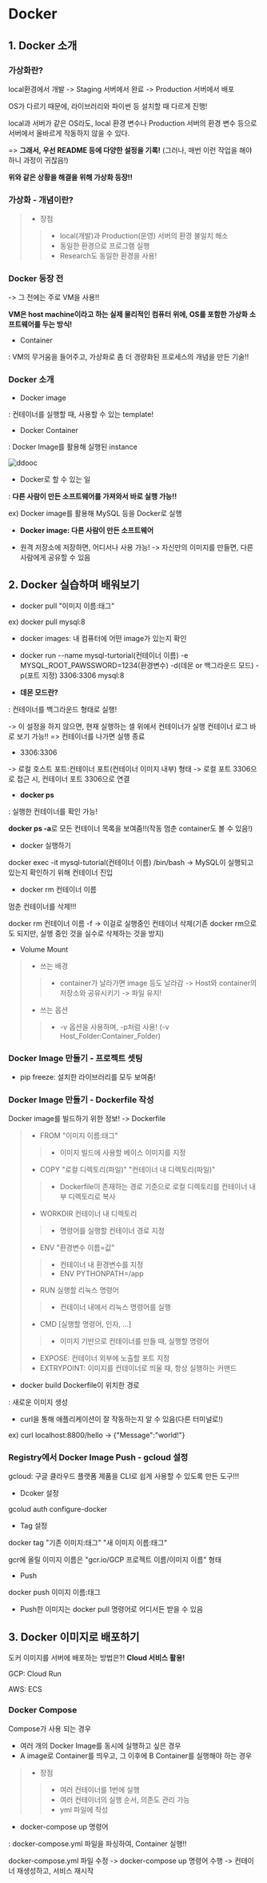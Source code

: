 # Docker

## 1. Docker 소개

### 가상화란?

local환경에서 개발 -> Staging 서버에서 완료 -> Production 서버에서 배포

OS가 다르기 때문에, 라이브러리와 파이썬 등 설치할 때 다르게 진행!

local과 서버가 같은 OS라도, local 환경 변수나 Production 서버의 환경 변수 등으로 서버에서 올바르게 작동하지 않을 수 있다.

=> **그래서, 우선 README 등에 다양한 설정을 기록!** (그러나, 매번 이런 작업을 해야 하니 과정이 귀찮음!)

**위와 같은 상황을 해결을 위해 가상화 등장!!**

### 가상화 - 개념이란?

> * 장점
>> * local(개발)과 Production(운영) 서버의 환경 불일치 해소
>> * 동일한 환경으로 프로그램 실행
>> * Research도 동일한 환경을 사용!

### Docker 등장 전

-> 그 전에는 주로 VM을 사용!!

**VM은 host machine이라고 하는 실제 물리적인 컴퓨터 위에, OS를 포함한 가상화 소프트웨어를 두는 방식!**

* Container

: VM의 무거움을 들어주고, 가상화로 좀 더 경량화된 프로세스의 개념을 만든 기술!!

### Docker 소개

* Docker image

: 컨테이너를 실행할 때, 사용할 수 있는 template!

* Docker Container

: Docker Image를 활용해 실행된 instance

![ddooc](https://user-images.githubusercontent.com/59636424/148943326-67eb29c9-66bf-4494-b26a-3cbf970dae92.PNG)

* Docker로 할 수 있는 일

: **다른 사람이 만든 소프트웨어를 가져와서 바로 실행 가능!!**

ex) Docker image를 활용해 MySQL 등을 Docker로 실행

* **Docker image: 다른 사람이 만든 소프트웨어**

* 원격 저장소에 저장하면, 어디서나 사용 가능! -> 자신만의 이미지를 만들면, 다른 사람에게 공유할 수 있음

## 2. Docker 실습하며 배워보기

* docker pull "이미지 이름:태그"

ex) docker pull mysql:8

* docker images: 내 컴퓨터에 어떤 image가 있는지 확인
* docker run --name mysql-turtorial(컨테이너 이름) -e MYSQL_ROOT_PAWSSWORD=1234(환경변수) -d(데몬 or 백그라운드 모드) -p(포트 지정) 3306:3306 mysql:8

* **데몬 모드란?**

: 컨테이너를 백그라운드 형태로 실행! 

-> 이 설정을 하지 않으면, 현재 실행하는 셀 위에서 컨테이너가 실행 컨테이너 로그 바로 보기 가능!! => 컨테이너를 나가면 실행 종료

* 3306:3306

-> 로컬 호스트 포트:컨테이너 포트(컨테이너 이미지 내부) 형태 -> 로컬 포트 3306으로 접근 시, 컨테이너 포트 3306으로 연결

* **docker ps**

: 실행한 컨테이너를 확인 가능!

**docker ps -a**로 모든 컨테이너 목록을 보여줌!!(작동 멈춘 container도 볼 수 있음!)

* docker 실행하기

docker exec -it mysql-tutorial(컨테이너 이름) /bin/bash -> MySQL이 실행되고 있는지 확인하기 위해 컨테이너 진입

* docker rm 컨테이너 이름

멈춘 컨테이너를 삭제!!!

docker rm 컨테이너 이름 -f -> 이걸로 실행중인 컨테이너 삭제(기존 docker rm으로도 되지만, 실행 중인 것을 실수로 삭제하는 것을 방지)

* Volume Mount

> * 쓰는 배경
>> * container가 날라가면 image 등도 날라감 -> Host와 container의 저장소와 공유시키기 -> 파일 유지!
> * 쓰는 옵션
>> * -v 옵션을 사용하며, -p처럼 사용! (-v Host_Folder:Container_Folder)

### Docker Image 만들기 - 프로젝트 셋팅

* pip freeze: 설치한 라이브러리를 모두 보여줌!

### Docker Image 만들기 - Dockerfile 작성

Docker image를 빌드하기 위한 정보! -> Dockerfile

> * FROM "이미지 이름:태그"
>> * 이미지 빌드에 사용할 베이스 이미지를 지정
> * COPY "로컬 디렉토리(파일)" "컨테이너 내 디렉토리(파일)"
>> * Dockerfile이 존재하는 경로 기준으로 로컬 디렉토리를 컨테이너 내부 디렉토리로 복사
> * WORKDIR 컨테이너 내 디렉토리
>> * 명령어를 실행할 컨테이너 경로 지정
> * ENV "환경변수 이름=값"
>> * 컨테이너 내 환경변수를 지정
>> * ENV PYTHONPATH=/app
> * RUN 실행할 리눅스 명령어
>> * 컨테이너 내에서 리눅스 명령어를 실행
> * CMD [실행할 명령어, 인자, ...]
>> * 이미지 기반으로 컨테이너를 만들 때, 실행할 명령어
> * EXPOSE: 컨테이너 외부에 노출할 포트 지정
> * EXTRYPOINT: 이미지를 컨테이너로 띄울 때, 항상 실행하는 커맨드

* docker build Dockerfile이 위치한 경로

: 새로운 이미지 생성

* curl을 통해 애플리케이션이 잘 작동하는지 알 수 있음(다른 터미널로!)

ex) curl localhost:8800/hello -> {"Message":"world!"}

### Registry에서 Docker Image Push - gcloud 설정

gcloud: 구글 클라우드 플랫폼 제품을 CLI로 쉽게 사용할 수 있도록 만든 도구!!!

* Dcoker 설정

gcolud auth configure-docker

* Tag 설정

docker tag "기존 이미지:태그" "새 이미지 이름:태그"

gcr에 올릴 이미지 이름은 "gcr.io/GCP 프로젝트 이름/이미지 이름" 형태

* Push

docker push 이미지 이름:태그

* Push한 이미지는 docker pull 명령어로 어디서든 받을 수 있음

## 3. Docker 이미지로 배포하기

도커 이미지를 서버에 배포하는 방법은?! **Cloud 서비스 활용!**

GCP: Cloud Run

AWS: ECS

### Docker Compose

Compose가 사용 되는 경우

* 여러 개의 Docker Image를 동시에 실행하고 싶은 경우
* A image로 Container를 띄우고, 그 이후에 B Container를 실행해야 하는 경우

> * 장점
>> * 여러 컨테이너를 1번에 실행
>> * 여러 컨테이너의 실행 순서, 의존도 관리 가능
>> * yml 파일에 작성

* docker-compose up 명령어

: docker-compose.yml 파일을 파싱하여, Container 실행!!

docker-compose.yml 파일 수정 -> docker-compose up 명령어 수행 -> 컨테이너 재생성하고, 서비스 재시작
